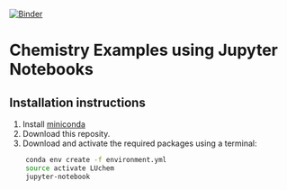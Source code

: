 [![Binder](https://mybinder.org/badge.svg)](https://mybinder.org/v2/gh/mlund/chemistry-notebooks/master)
# Chemistry Examples using Jupyter Notebooks

## Installation instructions

1. Install [miniconda](https://conda.io/miniconda.html)
2. Download this reposity.
2. Download and activate the required packages using a terminal:
```bash
    conda env create -f environment.yml
    source activate LUchem
    jupyter-notebook
```

